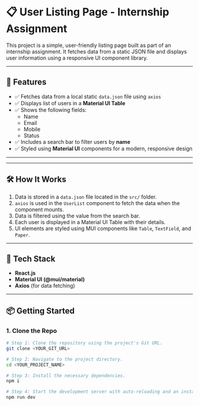 # 📋 User Listing Page - Internship Assignment

This project is a simple, user-friendly listing page built as part of an internship assignment. It fetches data from a static JSON file and displays user information using a responsive UI component library.

---

## 🚀 Features

- ✅ Fetches data from a local static `data.json` file using `axios`
- ✅ Displays list of users in a **Material UI Table**
- ✅ Shows the following fields:
  - Name
  - Email
  - Mobile
  - Status
- ✅ Includes a search bar to filter users by **name**
- ✅ Styled using **Material UI** components for a modern, responsive design

---


---

## 🛠️ How It Works

1. Data is stored in a `data.json` file located in the `src/` folder.
2. `axios` is used in the `UserList` component to fetch the data when the component mounts.
3. Data is filtered using the value from the search bar.
4. Each user is displayed in a Material UI Table with their details.
5. UI elements are styled using MUI components like `Table`, `TextField`, and `Paper`.

---

## 🧪 Tech Stack

- **React.js**
- **Material UI (@mui/material)**
- **Axios** (for data fetching)

---

## 📦 Getting Started

### 1. Clone the Repo

```sh
# Step 1: Clone the repository using the project's Git URL.
git clone <YOUR_GIT_URL>

# Step 2: Navigate to the project directory.
cd <YOUR_PROJECT_NAME>

# Step 3: Install the necessary dependencies.
npm i

# Step 4: Start the development server with auto-reloading and an instant preview.
npm run dev
```


